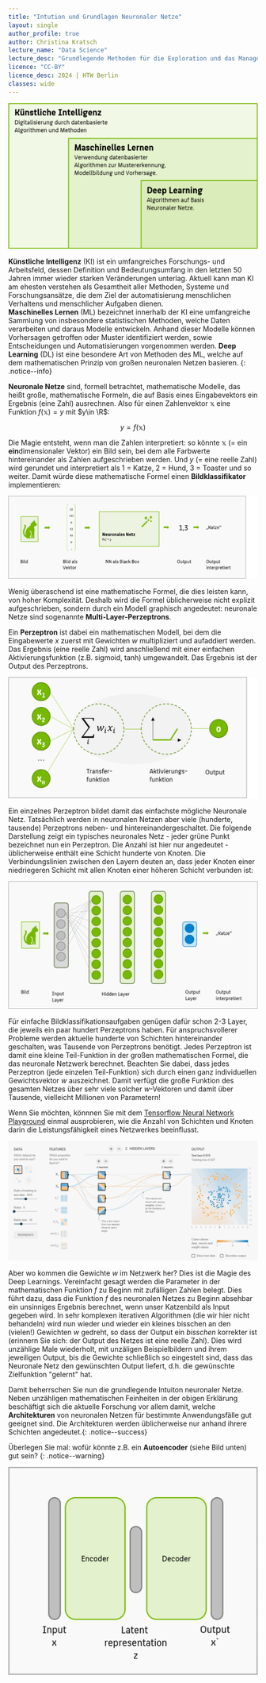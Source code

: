 ```yaml
---
title: "Intution und Grundlagen Neuronaler Netze"
layout: single
author_profile: true
author: Christina Kratsch
lecture_name: "Data Science"
lecture_desc: "Grundlegende Methoden für die Exploration und das Management von Daten."
licence: "CC-BY"
licence_desc: 2024 | HTW Berlin 
classes: wide
---
```


![Deep Learning](img/deep_learning.png)


**Künstliche Intelligenz** (KI) ist ein umfangreiches Forschungs- und Arbeitsfeld, dessen Definition und Bedeutungsumfang in den letzten 50 Jahren immer wieder starken Veränderungen unterlag. Aktuell kann man KI am ehesten verstehen als Gesamtheit aller Methoden, Systeme und Forschungsansätze, die dem Ziel der automatisierung menschlichen Verhaltens und menschlicher Aufgaben dienen.  
**Maschinelles Lernen** (ML) bezeichnet innerhalb der KI eine umfangreiche Sammlung von insbesondere statistischen Methoden, welche Daten verarbeiten und daraus Modelle entwickeln. Anhand dieser Modelle können Vorhersagen getroffen oder Muster identifiziert werden, sowie Entscheidungen und Automatisierungen vorgenommen werden. **Deep Learning** (DL) ist eine besondere Art von Methoden des ML, welche auf dem mathematischen Prinzip von großen neuronalen Netzen basieren.
{: .notice--info}


**Neuronale Netze** sind, formell betrachtet, mathematische Modelle, das heißt große, mathematische Formeln, die auf Basis eines Eingabevektors ein Ergebnis (eine Zahl) ausrechnen. Also für einen Zahlenvektor $\mathbb{x}$ eine Funktion $f(\mathbb{x}) = y$ mit $y\in \R$:

$$y = f(\mathbb{x})$$


Die Magie entsteht, wenn man die Zahlen interpretiert: so könnte $\mathbb{x}$ (= ein **ein**dimensionaler Vektor) ein Bild sein, bei dem alle Farbwerte hintereinander als Zahlen aufgeschrieben werden. Und $y$ (= eine reelle Zahl) wird gerundet und interpretiert als 1 = Katze, 2 = Hund, 3 = Toaster und so weiter. Damit würde diese mathematische Formel einen **Bildklassifikator** implementieren:

![NN](img/nn.png)

Wenig überaschend ist eine mathematische Formel, die dies leisten kann, von hoher Komplexität. Deshalb wird die Formel üblicherweise nicht explizit aufgeschrieben, sondern durch ein Modell graphisch angedeutet: neuronale Netze sind sogenannte **Multi-Layer-Perzeptrons**.

Ein **Perzeptron** ist dabei ein mathematischen Modell, bei dem die Eingabewerte $x$ zuerst mit Gewichten $w$ multipliziert und aufaddiert werden. Das Ergebnis (eine reelle Zahl) wird anschließend mit einer einfachen Aktivierungsfunktion (z.B. sigmoid, tanh) umgewandelt. Das Ergebnis ist der Output des Perzeptrons. 

 ![Perzeptron](img/Perzeptron.png)


Ein einzelnes Perzeptron bildet damit das einfachste mögliche Neuronale Netz. Tatsächlich werden in neuronalen Netzen aber viele (hunderte, tausende) Perzeptrons neben- und hintereinandergeschaltet. Die folgende Darstellung zeigt ein typisches neuronales Netz - jeder grüne Punkt bezeichnet nun ein Perzeptron. Die Anzahl ist hier nur angedeutet - üblicherweise enthält eine Schicht hunderte von Knoten. Die Verbindungslinien zwischen den Layern deuten an, dass jeder Knoten einer niedriegeren Schicht mit allen Knoten einer höheren Schicht verbunden ist:

![nn_layer](img/nn_layer.png)

Für einfache Bildklassifikationsaufgaben genügen dafür schon 2-3 Layer, die jeweils ein paar hundert Perzeptrons haben. Für anspruchsvollerer Probleme werden aktuelle hunderte von Schichten hintereinander geschalten, was Tausende von Perzeptrons benötigt. Jedes Perzeptron ist damit eine kleine Teil-Funktion in der großen mathematischen Formel, die das neuronale Netzwerk berechnet. Beachten Sie dabei, dass jedes Perzeptron (jede einzelen Teil-Funktion) sich durch einen ganz individuellen Gewichtsvektor $w$ auszeichnet. Damit verfügt die große Funktion des gesamten Netzes über sehr viele solcher $w$-Vektoren und damit über Tausende, vielleicht Millionen von Parametern! 

Wenn Sie möchten, könnnen Sie mit dem [Tensorflow Neural Network Playground](https://playground.tensorflow.org) einmal ausprobieren, wie die Anzahl von Schichten und Knoten darin die Leistungsfähigkeit eines Netzwerkes beeinflusst.

 ![tf-playground](img/tf-playground.png)

Aber wo kommen die Gewichte $w$ im Netzwerk her? Dies ist die Magie des Deep Learnings. Vereinfacht gesagt werden die Parameter in der mathematischen Funktion $f$ zu Beginn mit zufälligen Zahlen belegt. Dies führt dazu, dass die Funktion $f$ des neuronalen Netzes zu Beginn absehbar ein unsinniges Ergebnis berechnet, wenn unser Katzenbild als Input gegeben wird. In sehr komplexen iterativen Algorithmen (die wir hier nicht behandeln) wird nun wieder und wieder ein kleines bisschen an den (vielen!) Gewichten $w$ gedreht, so dass der Output ein *bisschen* korrekter ist (erinnern Sie sich: der Output des Netzes ist eine reelle Zahl). Dies wird unzählige Male wiederholt, mit unzäligen Beispielbildern und ihrem jeweiligen Output, bis die Gewichte schließlich so eingestelt sind, dass das Neuronale Netz den gewünschten Output liefert, d.h. die gewünschte Zielfunktion "gelernt" hat.

Damit beherrschen Sie nun die grundlegende Intuiton neuronaler Netze. Neben unzähligen mathematischen Feinheiten in der obigen Erklärung beschäftigt sich die aktuelle Forschung vor allem damit, welche **Architekturen** von neuronalen Netzen für bestimmte Anwendungsfälle gut geeignet sind. Die Architekturen werden üblicherweise nur anhand ihrere Schichten angedeutet.{: .notice--success}

Überlegen Sie mal: wofür könnte z.B. ein **Autoencoder** (siehe Bild unten) gut sein? {: .notice--warning}

 ![autoencoder](img/autoencoder.png)